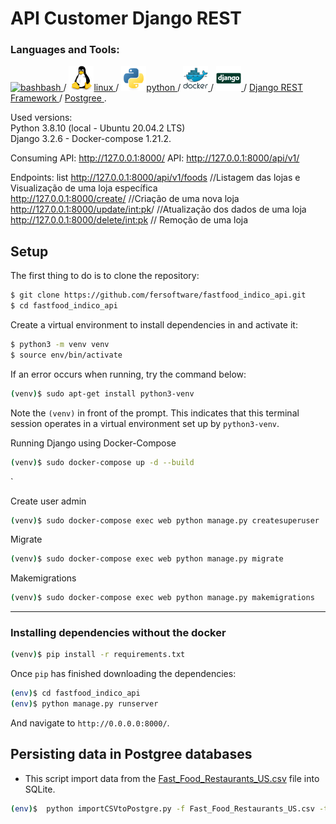 # API Customer Django REST
<h3 align="left">Languages and Tools:</h3>
<p align="left"> 
<a href="https://www.gnu.org/software/bash/" target="_blank"> <img src="https://www.vectorlogo.zone/logos/gnu_bash/gnu_bash-icon.svg" alt="bash" width="40" height="40"/>bash </a> /
<a href="https://www.linux.org/" target="_blank"> <img src="https://raw.githubusercontent.com/devicons/devicon/master/icons/linux/linux-original.svg" alt="linux" width="40" height="40"/>linux </a> /
<a href="https://www.python.org" target="_blank"> <img src="https://raw.githubusercontent.com/devicons/devicon/master/icons/python/python-original.svg" alt="python" width="40" height="40"/>python </a> /
<a href="https://www.docker.com/" target="_blank"> <img src="https://raw.githubusercontent.com/devicons/devicon/master/icons/docker/docker-original-wordmark.svg" alt="docker" width="40" height="40"/> </a> /
<a href="https://www.djangoproject.com/" target="_blank"> <img src="https://raw.githubusercontent.com/devicons/devicon/master/icons/django/django-original.svg" alt="django" width="40" height="40"/> </a> /
<a href="https://www.django-rest-framework.org/" target="_blank"> Django REST Framework </a> /
<a href="https://www.postgresql.org/" target="_blank"> Postgree </a>.

</p>

Used versions:<br>
Python 3.8.10 (local - Ubuntu 20.04.2 LTS) <br> 
Django 3.2.6 - Docker-compose 1.21.2.


Consuming API: http://127.0.0.1:8000/
API: http://127.0.0.1:8000/api/v1/

Endpoints:
list http://127.0.0.1:8000/api/v1/foods   //Listagem das lojas e  Visualização de uma loja específica <br> 
http://127.0.0.1:8000/create/      //Criação de uma nova loja <br> 
http://127.0.0.1:8000/update/<int:pk>/    //Atualização dos dados de uma loja <br> 
http://127.0.0.1:8000/delete/<int:pk>     // Remoção de uma loja <br> 


## Setup

The first thing to do is to clone the repository:

```sh
$ git clone https://github.com/fersoftware/fastfood_indico_api.git
$ cd fastfood_indico_api
```

Create a virtual environment to install dependencies in and activate it:

```sh
$ python3 -m venv venv
$ source env/bin/activate
```
If an error occurs when running, try the command below:
```sh
(venv)$ sudo apt-get install python3-venv
```

Note the `(venv)` in front of the prompt. This indicates that this terminal
session operates in a virtual environment set up by `python3-venv`.

Running Django using Docker-Compose
```sh
(venv)$ sudo docker-compose up -d --build
```
`

Create user admin
```sh
(venv)$ sudo docker-compose exec web python manage.py createsuperuser
```

Migrate
```sh
(venv)$ sudo docker-compose exec web python manage.py migrate
```


Makemigrations
```sh
(venv)$ sudo docker-compose exec web python manage.py makemigrations
```

---

### Installing dependencies without the docker

```sh
(venv)$ pip install -r requirements.txt
```

Once `pip` has finished downloading the dependencies:
```sh
(env)$ cd fastfood_indico_api
(env)$ python manage.py runserver
```
And navigate to `http://0.0.0.0:8000/`.

## Persisting data in Postgree databases

- This script import data from the [Fast_Food_Restaurants_US.csv](https://github.com/fersoftware/fastfood_indico_api/blob/main/Fast_Food_Restaurants_US.csv) file into SQLite.

```sh
(env)$  python importCSVtoPostgre.py -f Fast_Food_Restaurants_US.csv -t fast-food
```
 

